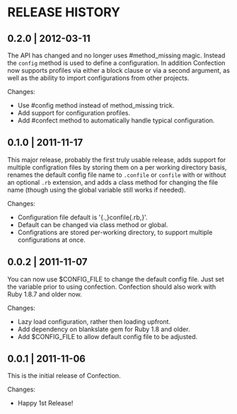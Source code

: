 # RELEASE HISTORY

## 0.2.0 | 2012-03-11

The API has changed and no longer uses #method_missing magic.
Instead the `config` method is used to define a configuration.
In addition Confection now supports profiles via either a
block clause or via a second argument, as well as the ability
to import configurations from other projects.

Changes:

* Use #config method instead of method_missing trick.
* Add support for configuration profiles.
* Add #confect method to automatically handle typical configuration.


## 0.1.0 | 2011-11-17

This major release, probably the first truly usable release,
adds support for multiple configration files by storing them
on a per working directory basis, renames the default config
file name to `.confile` or `confile` with or without an optional
`.rb` extension, and adds a class method for changing the file
name (though using the global variable still works if needed).

Changes:

* Configuration file default is '{.,}confile{.rb,}'.
* Default can be changed via class method or global.
* Configrations are stored per-working directory, to
  support multiple configurations at once.


## 0.0.2 | 2011-11-07

You can now use $CONFIG_FILE to change the default config file.
Just set the variable prior to using confection. Confection
should also work with Ruby 1.8.7 and older now.

Changes:

* Lazy load configuration, rather then loading upfront.
* Add dependency on blankslate gem for Ruby 1.8 and older.
* Add $CONFIG_FILE to allow default config file to be adjusted.


## 0.0.1 | 2011-11-06

This is the initial release of Confection.

Changes:

* Happy 1st Release!

